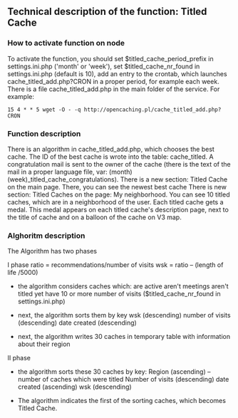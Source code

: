 ## Technical description of the function: Titled Cache

### How to activate function on node

To activate the function, you should
set $titled_cache_period_prefix in settings.ini.php ('month' or 'week'),
set $titled_cache_nr_found  in settings.ini.php (default is 10),
add an entry to the crontab, which launches cache_titled_add.php?CRON in a proper period, for example each week. There is a file cache_titled_add.php in the main folder of the  service.
For example:
```
15 4 * * 5 wget -O - -q http://opencaching.pl/cache_titled_add.php?CRON
```

### Function description
There is an algorithm in  cache_titled_add.php, which chooses the best cache.
The ID of the best cache is wrote into the table: cache_titled.
A congratulation mail is sent to the owner of the cache (there is the text of the mail in a proper language file, var: (month)(week)_titled_cache_congratulations).
There is a new section: Titled Cache on the main page. There, you can see the newest best cache
There is new section: Titled Caches on the page: My neighborhood. You can see 10 titled caches, which are in a neighborhood of the user.
Each titled cache gets a medal. This medal appears on each titled cache's description page, next to the title of cache and on a balloon of the cache on V3 map.

### Alghoritm description
The Algorithm has two phases

I phase
ratio = recommendations/number of visits
wsk = ratio – (length of life /5000)

- the algorithm considers caches which:
	are active
	aren't meetings
	aren't titled yet
	have 10 or more number of visits ($titled_cache_nr_found in settings.ini.php)

- next, the algorithm sorts them by key
	wsk (descending)
	number of visits (descending)
	date created (descending)

- next, the algorithm writes 30 caches in temporary table with information about their region

II phase
- the algorithm sorts these 30 caches by key:
  Region (ascending) – number of caches which were titled
  Number of visits (descending)
  date created (ascending)
  wsk (descending)

- The algorithm indicates the first of the sorting caches, which becomes Titled Cache.
